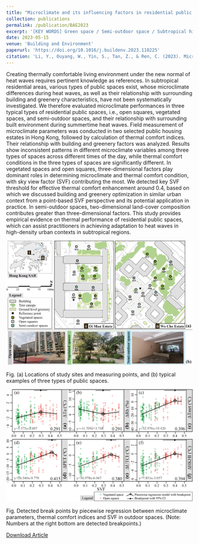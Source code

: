 ```yaml
---
title: "Microclimate and its influencing factors in residential public spaces during heat waves: An empirical study in Hong Kong"
collection: publications
permalink: /publication/BAE2023
excerpt: '[KEY WORDS] Green space / Semi-outdoor space / Subtropical high-density city / Field measurement / Climate-responsive design'
date: 2023-05-15
venue: 'Building and Environment'
paperurl: 'https://doi.org/10.1016/j.buildenv.2023.110225'
citation: 'Li, Y., Ouyang, W., Yin, S., Tan, Z., & Ren, C. (2023). Microclimate and its influencing factors in residential public spaces during heat waves: An empirical study in Hong Kong. Building and Environment, 110225.'
---
```

Creating thermally comfortable living environment under the new normal of heat waves requires pertinent knowledge as references. In subtropical residential areas, various types of public spaces exist, whose microclimate differences during heat waves, as well as their relationship with surrounding building and greenery characteristics, have not been systematically investigated. We therefore evaluated microclimate performances in three typical types of residential public spaces, i.e., open squares, vegetated spaces, and semi-outdoor spaces, and their relationship with surrounding built environment during summertime heat waves. Field measurement of microclimate parameters was conducted in two selected public housing estates in Hong Kong, followed by calculation of thermal comfort indices. Their relationship with building and greenery factors was analyzed. Results show inconsistent patterns in different microclimate variables among three types of spaces across different times of the day, while thermal comfort conditions in the three types of spaces are significantly different. In vegetated spaces and open squares, three-dimensional factors play dominant roles in determining microclimate and thermal comfort condition, with sky view factor (SVF) contributing the most. We detected key SVF threshold for effective thermal comfort enhancement around 0.4, based on which we discussed building and greenery optimization in similar urban context from a point-based SVF perspective and its potential application in practice. In semi-outdoor spaces, two-dimensional land-cover composition contributes greater than three-dimensional factors. This study provides empirical evidence on thermal performance of residential public spaces, which can assist practitioners in achieving adaptation to heat waves in high-density urban contexts in subtropical regions.

![Method](/images/BAE2023.jpg)

Fig. (a) Locations of study sites and measuring points, and (b) typical examples of three types of public spaces.

![Fig](/images/BAE2023-2.jpg)

Fig. Detected break points by piecewise regression between microclimate parameters, thermal comfort indices and SVF in outdoor spaces. (Note: Numbers at the right bottom are detected breakpoints.)

[Download Article](http://yilun595.github.io/files/BAE2023.pdf)